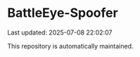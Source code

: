 # BattleEye-Spoofer

Last updated: 2025-07-08 22:02:07

This repository is automatically maintained.
